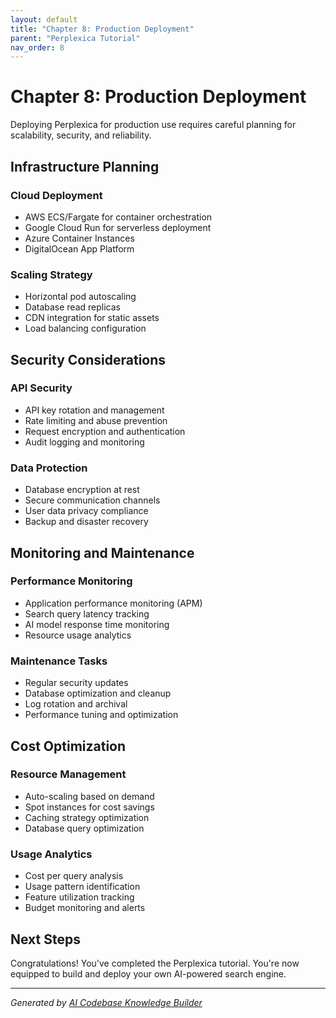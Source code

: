 ```yaml
---
layout: default
title: "Chapter 8: Production Deployment"
parent: "Perplexica Tutorial"
nav_order: 8
---
```


# Chapter 8: Production Deployment

Deploying Perplexica for production use requires careful planning for scalability, security, and reliability.

## Infrastructure Planning

### Cloud Deployment

- AWS ECS/Fargate for container orchestration
- Google Cloud Run for serverless deployment
- Azure Container Instances
- DigitalOcean App Platform

### Scaling Strategy

- Horizontal pod autoscaling
- Database read replicas
- CDN integration for static assets
- Load balancing configuration

## Security Considerations

### API Security

- API key rotation and management
- Rate limiting and abuse prevention
- Request encryption and authentication
- Audit logging and monitoring

### Data Protection

- Database encryption at rest
- Secure communication channels
- User data privacy compliance
- Backup and disaster recovery

## Monitoring and Maintenance

### Performance Monitoring

- Application performance monitoring (APM)
- Search query latency tracking
- AI model response time monitoring
- Resource usage analytics

### Maintenance Tasks

- Regular security updates
- Database optimization and cleanup
- Log rotation and archival
- Performance tuning and optimization

## Cost Optimization

### Resource Management

- Auto-scaling based on demand
- Spot instances for cost savings
- Caching strategy optimization
- Database query optimization

### Usage Analytics

- Cost per query analysis
- Usage pattern identification
- Feature utilization tracking
- Budget monitoring and alerts

## Next Steps

Congratulations! You've completed the Perplexica tutorial. You're now equipped to build and deploy your own AI-powered search engine.

---

*Generated by [AI Codebase Knowledge Builder](https://github.com/The-Pocket/Tutorial-Codebase-Knowledge)*
